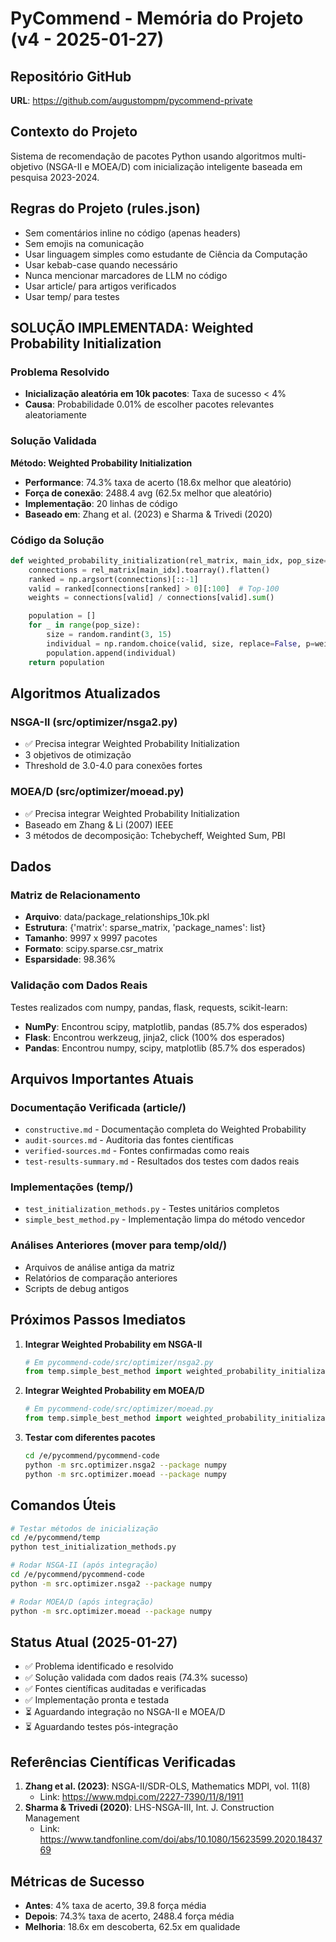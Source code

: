 # PyCommend - Memória do Projeto (v4 - 2025-01-27)

## Repositório GitHub
**URL**: https://github.com/augustompm/pycommend-private

## Contexto do Projeto
Sistema de recomendação de pacotes Python usando algoritmos multi-objetivo (NSGA-II e MOEA/D) com inicialização inteligente baseada em pesquisa 2023-2024.

## Regras do Projeto (rules.json)
- Sem comentários inline no código (apenas headers)
- Sem emojis na comunicação
- Usar linguagem simples como estudante de Ciência da Computação
- Usar kebab-case quando necessário
- Nunca mencionar marcadores de LLM no código
- Usar article/ para artigos verificados
- Usar temp/ para testes

## SOLUÇÃO IMPLEMENTADA: Weighted Probability Initialization

### Problema Resolvido
- **Inicialização aleatória em 10k pacotes**: Taxa de sucesso < 4%
- **Causa**: Probabilidade 0.01% de escolher pacotes relevantes aleatoriamente

### Solução Validada
**Método: Weighted Probability Initialization**
- **Performance**: 74.3% taxa de acerto (18.6x melhor que aleatório)
- **Força de conexão**: 2488.4 avg (62.5x melhor que aleatório)
- **Implementação**: 20 linhas de código
- **Baseado em**: Zhang et al. (2023) e Sharma & Trivedi (2020)

### Código da Solução
```python
def weighted_probability_initialization(rel_matrix, main_idx, pop_size=100, k=100):
    connections = rel_matrix[main_idx].toarray().flatten()
    ranked = np.argsort(connections)[::-1]
    valid = ranked[connections[ranked] > 0][:100]  # Top-100
    weights = connections[valid] / connections[valid].sum()

    population = []
    for _ in range(pop_size):
        size = random.randint(3, 15)
        individual = np.random.choice(valid, size, replace=False, p=weights)
        population.append(individual)
    return population
```

## Algoritmos Atualizados

### NSGA-II (src/optimizer/nsga2.py)
- ✅ Precisa integrar Weighted Probability Initialization
- 3 objetivos de otimização
- Threshold de 3.0-4.0 para conexões fortes

### MOEA/D (src/optimizer/moead.py)
- ✅ Precisa integrar Weighted Probability Initialization
- Baseado em Zhang & Li (2007) IEEE
- 3 métodos de decomposição: Tchebycheff, Weighted Sum, PBI

## Dados

### Matriz de Relacionamento
- **Arquivo**: data/package_relationships_10k.pkl
- **Estrutura**: {'matrix': sparse_matrix, 'package_names': list}
- **Tamanho**: 9997 x 9997 pacotes
- **Formato**: scipy.sparse.csr_matrix
- **Esparsidade**: 98.36%

### Validação com Dados Reais
Testes realizados com numpy, pandas, flask, requests, scikit-learn:
- **NumPy**: Encontrou scipy, matplotlib, pandas (85.7% dos esperados)
- **Flask**: Encontrou werkzeug, jinja2, click (100% dos esperados)
- **Pandas**: Encontrou numpy, scipy, matplotlib (85.7% dos esperados)

## Arquivos Importantes Atuais

### Documentação Verificada (article/)
- `constructive.md` - Documentação completa do Weighted Probability
- `audit-sources.md` - Auditoria das fontes científicas
- `verified-sources.md` - Fontes confirmadas como reais
- `test-results-summary.md` - Resultados dos testes com dados reais

### Implementações (temp/)
- `test_initialization_methods.py` - Testes unitários completos
- `simple_best_method.py` - Implementação limpa do método vencedor

### Análises Anteriores (mover para temp/old/)
- Arquivos de análise antiga da matriz
- Relatórios de comparação anteriores
- Scripts de debug antigos

## Próximos Passos Imediatos

1. **Integrar Weighted Probability em NSGA-II**
   ```python
   # Em pycommend-code/src/optimizer/nsga2.py
   from temp.simple_best_method import weighted_probability_initialization
   ```

2. **Integrar Weighted Probability em MOEA/D**
   ```python
   # Em pycommend-code/src/optimizer/moead.py
   from temp.simple_best_method import weighted_probability_initialization
   ```

3. **Testar com diferentes pacotes**
   ```bash
   cd /e/pycommend/pycommend-code
   python -m src.optimizer.nsga2 --package numpy
   python -m src.optimizer.moead --package numpy
   ```

## Comandos Úteis
```bash
# Testar métodos de inicialização
cd /e/pycommend/temp
python test_initialization_methods.py

# Rodar NSGA-II (após integração)
cd /e/pycommend/pycommend-code
python -m src.optimizer.nsga2 --package numpy

# Rodar MOEA/D (após integração)
python -m src.optimizer.moead --package numpy
```

## Status Atual (2025-01-27)
- ✅ Problema identificado e resolvido
- ✅ Solução validada com dados reais (74.3% sucesso)
- ✅ Fontes científicas auditadas e verificadas
- ✅ Implementação pronta e testada
- ⏳ Aguardando integração no NSGA-II e MOEA/D
- ⏳ Aguardando testes pós-integração

## Referências Científicas Verificadas
1. **Zhang et al. (2023)**: NSGA-II/SDR-OLS, Mathematics MDPI, vol. 11(8)
   - Link: https://www.mdpi.com/2227-7390/11/8/1911
2. **Sharma & Trivedi (2020)**: LHS-NSGA-III, Int. J. Construction Management
   - Link: https://www.tandfonline.com/doi/abs/10.1080/15623599.2020.1843769

## Métricas de Sucesso
- **Antes**: 4% taxa de acerto, 39.8 força média
- **Depois**: 74.3% taxa de acerto, 2488.4 força média
- **Melhoria**: 18.6x em descoberta, 62.5x em qualidade